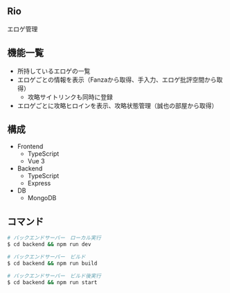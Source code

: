 ## Rio

エロゲ管理

## 機能一覧

- 所持しているエロゲの一覧
- エロゲごとの情報を表示（Fanzaから取得、手入力、エロゲ批評空間から取得）
  - 攻略サイトリンクも同時に登録
- エロゲごとに攻略ヒロインを表示、攻略状態管理（誠也の部屋から取得）

## 構成

- Frontend
  - TypeScript
  - Vue 3
- Backend
  - TypeScript
  - Express
- DB
  - MongoDB

## コマンド

```sh
# バックエンドサーバー　ローカル実行
$ cd backend && npm run dev

# バックエンドサーバー　ビルド
$ cd backend && npm run build

# バックエンドサーバー　ビルド後実行
$ cd backend && npm run start
```